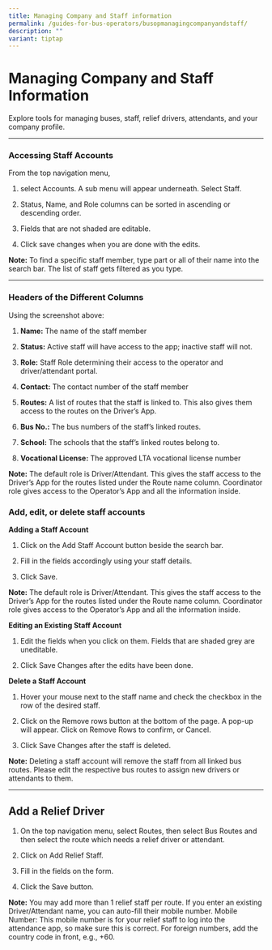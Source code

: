 ```yaml
---
title: Managing Company and Staff information
permalink: /guides-for-bus-operators/busopmanagingcompanyandstaff/
description: ""
variant: tiptap
---
```

<h1>Managing Company and Staff Information</h1>
<p>Explore tools for managing buses, staff, relief drivers, attendants, and
your company profile.</p>
<hr>
<h3>Accessing Staff Accounts</h3>
<p></p>
<p>From the top navigation menu,</p>
<ol data-tight="true" class="tight">
<li>
<p>select Accounts. A sub menu will appear underneath. Select Staff.</p>
</li>
<li>
<p>Status, Name, and Role columns can be sorted in ascending or descending
order.</p>
</li>
<li>
<p>Fields that are not shaded are editable.</p>
</li>
<li>
<p>Click save changes when you are done with the edits.</p>
</li>
</ol>
<p><strong>Note:</strong> To find a specific staff member, type part or all
of their name into the search bar. The list of staff gets filtered as you
type.</p>
<hr>
<h3>Headers of the Different Columns</h3>
<p>Using the screenshot above:</p>
<ol data-tight="true" class="tight">
<li>
<p><strong>Name:</strong> The name of the staff member</p>
</li>
<li>
<p><strong>Status:</strong> Active staff will have access to the app; inactive
staff will not.</p>
</li>
<li>
<p><strong>Role:</strong> Staff Role determining their access to the operator
and driver/attendant portal.</p>
</li>
<li>
<p><strong>Contact:</strong> The contact number of the staff member</p>
</li>
<li>
<p><strong>Routes:</strong> A list of routes that the staff is linked to.
This also gives them access to the routes on the Driver’s App.</p>
</li>
<li>
<p><strong>Bus No.:</strong> The bus numbers of the staff’s linked routes.</p>
</li>
<li>
<p><strong>School:</strong> The schools that the staff’s linked routes belong
to.</p>
</li>
<li>
<p><strong>Vocational License:</strong> The approved LTA vocational license
number</p>
</li>
</ol>
<p><strong>Note:</strong> The default role is Driver/Attendant. This gives
the staff access to the Driver’s App for the routes listed under the Route
name column. Coordinator role gives access to the Operator’s App and all
the information inside.</p>
<h3>Add, edit, or delete staff accounts</h3>
<p><strong>Adding a Staff Account</strong>
</p>
<ol data-tight="true" class="tight">
<li>
<p>Click on the Add Staff Account button beside the search bar.</p>
</li>
<li>
<p>Fill in the fields accordingly using your staff details.</p>
</li>
<li>
<p>Click Save.</p>
</li>
</ol>
<p><strong>Note:</strong> The default role is Driver/Attendant. This gives
the staff access to the Driver’s App for the routes listed under the Route
name column. Coordinator role gives access to the Operator’s App and all
the information inside.</p>
<p><strong>Editing an Existing Staff Account</strong>
</p>
<ol data-tight="true" class="tight">
<li>
<p>Edit the fields when you click on them. Fields that are shaded grey are
uneditable.</p>
</li>
<li>
<p>Click Save Changes after the edits have been done.</p>
</li>
</ol>
<p><strong>Delete a Staff Account</strong>
</p>
<ol data-tight="true" class="tight">
<li>
<p>Hover your mouse next to the staff name and check the checkbox in the
row of the desired staff.</p>
</li>
<li>
<p>Click on the Remove rows button at the bottom of the page. A pop-up will
appear. Click on Remove Rows to confirm, or Cancel.</p>
</li>
<li>
<p>Click Save Changes after the staff is deleted.</p>
</li>
</ol>
<p><strong>Note:</strong> Deleting a staff account will remove the staff from
all linked bus routes. Please edit the respective bus routes to assign
new drivers or attendants to them.</p>
<hr>
<h2>Add a Relief Driver</h2>
<p></p>
<ol data-tight="true" class="tight">
<li>
<p>On the top navigation menu, select Routes, then select Bus Routes and
then select the route which needs a relief driver or attendant.</p>
</li>
<li>
<p>Click on Add Relief Staff.</p>
</li>
<li>
<p>Fill in the fields on the form.</p>
</li>
<li>
<p>Click the Save button.</p>
</li>
</ol>
<p><strong>Note:</strong> You may add more than 1 relief staff per route.
If you enter an existing Driver/Attendant name, you can auto-fill their
mobile number. Mobile Number: This mobile number is for your relief staff
to log into the attendance app, so make sure this is correct. For foreign
numbers, add the country code in front, e.g., +60.</p>